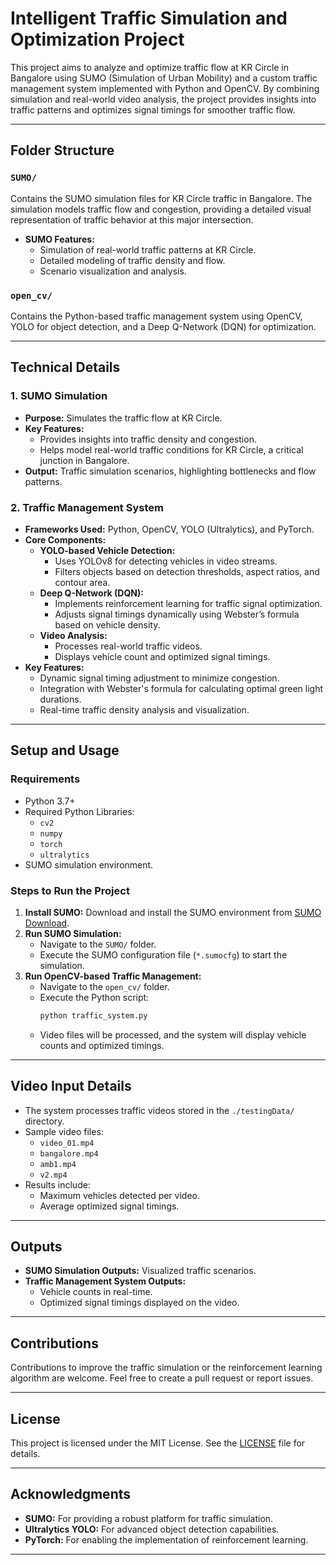 # Intelligent Traffic Simulation and Optimization Project

This project aims to analyze and optimize traffic flow at KR Circle in Bangalore using SUMO (Simulation of Urban Mobility) and a custom traffic management system implemented with Python and OpenCV. By combining simulation and real-world video analysis, the project provides insights into traffic patterns and optimizes signal timings for smoother traffic flow.

---

## Folder Structure

### `SUMO/`
Contains the SUMO simulation files for KR Circle traffic in Bangalore. The simulation models traffic flow and congestion, providing a detailed visual representation of traffic behavior at this major intersection.

- **SUMO Features:**
  - Simulation of real-world traffic patterns at KR Circle.
  - Detailed modeling of traffic density and flow.
  - Scenario visualization and analysis.

### `open_cv/`
Contains the Python-based traffic management system using OpenCV, YOLO for object detection, and a Deep Q-Network (DQN) for optimization.

---

## Technical Details

### 1. **SUMO Simulation**
   - **Purpose:** Simulates the traffic flow at KR Circle.
   - **Key Features:**
     - Provides insights into traffic density and congestion.
     - Helps model real-world traffic conditions for KR Circle, a critical junction in Bangalore.
   - **Output:** Traffic simulation scenarios, highlighting bottlenecks and flow patterns.

### 2. **Traffic Management System**
   - **Frameworks Used:** Python, OpenCV, YOLO (Ultralytics), and PyTorch.
   - **Core Components:**
     - **YOLO-based Vehicle Detection:**
       - Uses YOLOv8 for detecting vehicles in video streams.
       - Filters objects based on detection thresholds, aspect ratios, and contour area.
     - **Deep Q-Network (DQN):**
       - Implements reinforcement learning for traffic signal optimization.
       - Adjusts signal timings dynamically using Webster’s formula based on vehicle density.
     - **Video Analysis:**
       - Processes real-world traffic videos.
       - Displays vehicle count and optimized signal timings.
   - **Key Features:**
     - Dynamic signal timing adjustment to minimize congestion.
     - Integration with Webster's formula for calculating optimal green light durations.
     - Real-time traffic density analysis and visualization.

---

## Setup and Usage

### Requirements
- Python 3.7+
- Required Python Libraries:
  - `cv2`
  - `numpy`
  - `torch`
  - `ultralytics`
- SUMO simulation environment.

### Steps to Run the Project
1. **Install SUMO:** Download and install the SUMO environment from [SUMO Download](https://sumo.dlr.de/docs/Downloads.php).
2. **Run SUMO Simulation:**
   - Navigate to the `SUMO/` folder.
   - Execute the SUMO configuration file (`*.sumocfg`) to start the simulation.
3. **Run OpenCV-based Traffic Management:**
   - Navigate to the `open_cv/` folder.
   - Execute the Python script:
     ```bash
     python traffic_system.py
     ```
   - Video files will be processed, and the system will display vehicle counts and optimized timings.

---

## Video Input Details
- The system processes traffic videos stored in the `./testingData/` directory.
- Sample video files:
  - `video_01.mp4`
  - `bangalore.mp4`
  - `amb1.mp4`
  - `v2.mp4`
- Results include:
  - Maximum vehicles detected per video.
  - Average optimized signal timings.

---

## Outputs
- **SUMO Simulation Outputs:** Visualized traffic scenarios.
- **Traffic Management System Outputs:**
  - Vehicle counts in real-time.
  - Optimized signal timings displayed on the video.

---

## Contributions
Contributions to improve the traffic simulation or the reinforcement learning algorithm are welcome. Feel free to create a pull request or report issues.

---

## License
This project is licensed under the MIT License. See the [LICENSE](LICENSE) file for details.

---

## Acknowledgments
- **SUMO:** For providing a robust platform for traffic simulation.
- **Ultralytics YOLO:** For advanced object detection capabilities.
- **PyTorch:** For enabling the implementation of reinforcement learning.

---
